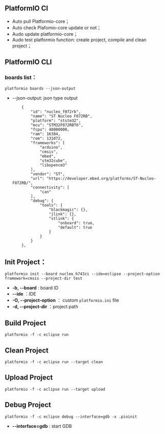 ## PlatformIO CI

- Auto pull Platformio-core；
- Auto check Plafomio-core update or not；
- Audo update  platformio-core；
- Audo test platformio function: create project, compile and clean project；

## PlatformIO CLI
### boards list：

```shell
platformio boards --json-output
```

- --json-output:  json type output

  ```shell
      {
          "id": "nucleo_f072rb",
          "name": "ST Nucleo F072RB",
          "platform": "ststm32",
          "mcu": "STM32F072RBT6",
          "fcpu": 48000000,
          "ram": 16384,
          "rom": 131072,
          "frameworks": [
              "arduino",
              "cmsis",
              "mbed",
              "stm32cube",
              "libopencm3"
          ],
          "vendor": "ST",
          "url": "https://developer.mbed.org/platforms/ST-Nucleo-F072RB/",
          "connectivity": [
              "can"
          ],
          "debug": {
              "tools": {
                  "blackmagic": {},
                  "jlink": {},
                  "stlink": {
                      "onboard": true,
                      "default": true
                  }
              }
          }
      },
  ```

## Init Project：

```shell
platformio init --board nucleo_h743zi --ide=eclipse --project-option framework=cmsis --project-dir test
```

- **-b, --board** : board ID
- **--ide** ：IDE
- **-O, --project-option** ： custom `platformio.ini` file
- **-d, --project-dir** ：project path

## Build  Project

```shell
platformio -f -c eclipse run
```

## Clean  Project

```shell
platformio -f -c eclipse run --target clean
```

## Upload  Project

```shell
platformio -f -c eclipse run --target upload
```

## Debug Project

```shell
platformio -f -c eclipse debug --interface=gdb -x .pioinit
```

- **--interface=gdb** : start GDB 
